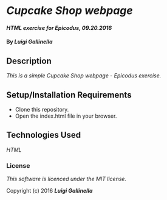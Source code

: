 # _Cupcake Shop webpage_

#### _HTML exercise for Epicodus, 09.20.2016_

#### By _**Luigi Gallinella**_

## Description

_This is a simple Cupcake Shop webpage - Epicodus exercise._

## Setup/Installation Requirements

* Clone this repository.
* Open the index.html file in your browser.

## Technologies Used

_HTML_

### License

*This software is licenced under the MIT license.*

Copyright (c) 2016 **_Luigi Gallinella_**
